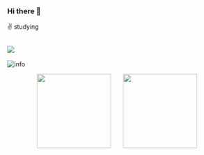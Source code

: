 
### Hi there 👋
 :v: studying 
## ![](https://visitor-badge.glitch.me/badge?page_id=wenlan-coder.readme)

![info](https://github-readme-stats.vercel.app/api?username=wenlan-coder&show_icons=true&count_private=true&hide=prs&theme=default_repocard)
<div align="center">
<span>  </span>
<img height="170px" src="https://github-readme-stats.vercel.app/api?username=Achuan-2" /><span>  </span><img height="170px" src="https://github-readme-stats.vercel.app/api/top-langs/?username=Achuan-2&layout=compact&langs_count=8" />
<span>  </span>
</div>
